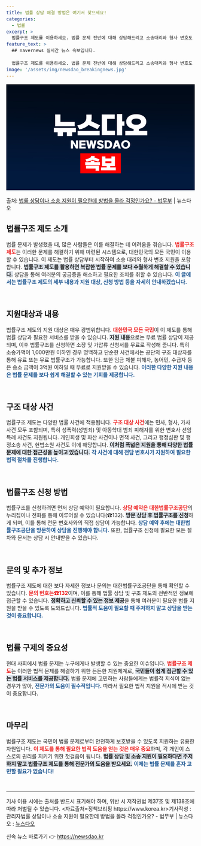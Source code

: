 ```yaml
---
title: 법률 상담 해결 방법은 여기서 찾으세요!
categories:
  - 법률
excerpt: >
  법률구조 제도를 이용하세요. 법률 문제 전반에 대해 상담해드리고 소송대리와 형사 변호도 지원합니다.  ▲ 지…
feature_text: >
  ## navernews 실시간 뉴스 속보입니다.

  법률구조 제도를 이용하세요. 법률 문제 전반에 대해 상담해드리고 소송대리와 형사 변호도 지원합니다.  ▲ 지…
image: '/assets/img/newsdao_breakingnews.jpg'
---
```


![뉴스다오 속보](/assets/img/newsdao_breakingnews.jpg)

<p>출처: <a href="https://newsdao.kr/1936" rel="dofollow">법률 상담이나 소송 지원이 필요한데 방법을 몰라 걱정인가요? - 법무부</a> | 뉴스다오</p>

<h2 data-ke-size="size26">법률구조 제도 소개</h2>

<p data-ke-size="size16">법률 문제가 발생했을 때, 많은 사람들은 이를 해결하는 데 어려움을 겪습니다. <b><span style="color: #ee2323;">법률구조 제도</span></b>는 이러한 문제를 해결하기 위해 마련된 시스템으로, 대한민국의 모든 국민이 이용할 수 있습니다. 이 제도는 법률 상담부터 시작하여 소송 대리와 형사 변호 지원을 포함합니다. <b><span style="background-color: #21538527;">법률구조 제도를 활용하면 복잡한 법률 문제를 보다 수월하게 해결할 수 있습니다.</span></b>  상담을 통해 여러분의 궁금증을 해소하고 필요한 조치를 취할 수 있습니다. <b><span style="color: #1a5490;">이 글에서는 법률구조 제도의 세부 내용과 지원 대상, 신청 방법 등을 자세히 안내하겠습니다.</span></b></p>

<p data-ke-size="size16">&nbsp;</p>

<h2 data-ke-size="size26">지원대상과 내용</h2>

<p data-ke-size="size16">법률구조 제도의 지원 대상은 매우 광범위합니다. <b><span style="color: #ee2323;">대한민국 모든 국민</span></b>이 이 제도를 통해 법률 상담과 필요한 서비스를 받을 수 있습니다. <b><span style="background-color: #21538527;">지원 내용</span></b>으로는 무료 법률 상담이 제공되며, 이후 법률구조를 신청하면 소장 및 가압류 신청서를 무료로 작성해 줍니다. 특히 소송가액이 1,000만원 이하인 경우 명백하고 단순한 사건에서는 공단의 구조 대상자를 통해 유료 또는 무료 법률구조가 가능합니다. 또한 임금 체불 피해자, 농어민, 수급자 등은 승소 금액이 3억원 이하일 때 무료로 지원받을 수 있습니다. <b><span style="color: #1a5490;">이러한 다양한 지원 내용은 법률 문제를 보다 쉽게 해결할 수 있는 기회를 제공합니다.</span></b></p>

<p data-ke-size="size16">&nbsp;</p>

<h2 data-ke-size="size26">구조 대상 사건</h2>

<p data-ke-size="size16">법률구조 제도는 다양한 법률 사건에 적용됩니다. <b><span style="color: #ee2323;">구조 대상 사건</span></b>에는 민사, 형사, 가사 사건 모두 포함되며, 특히 성폭력(성범죄) 및 아동학대 범죄 피해자를 위한 변호사 선임 특례 사건도 지원됩니다. 개인회생 및 파산 사건이나 면책 사건, 그리고 행정심판 및 행정소송 사건, 헌법소원 사건도 이에 해당합니다. <b><span style="background-color: #21538527;">이처럼 폭넓은 지원을 통해 다양한 법률 문제에 대한 접근성을 높이고 있습니다.</span></b> <b><span style="color: #1a5490;">각 사건에 대해 전담 변호사가 지원하여 필요한 법적 절차를 진행합니다.</span></b></p>

<p data-ke-size="size16">&nbsp;</p>

<h2 data-ke-size="size26">법률구조 신청 방법</h2>

<p data-ke-size="size16">법률구조를 신청하려면 먼저 상담 예약이 필요합니다. <b><span style="color: #ee2323;">상담 예약은 대한법률구조공단</span></b>의 누리집이나 전화를 통해 이루어질 수 있습니다(☎132). <b><span style="background-color: #21538527;">방문 상담 후 법률구조를 신청</span></b>하게 되며, 이를 통해 전문 변호사와의 직접 상담이 가능합니다. <b><span style="color: #1a5490;">상담 예약 후에는 대한법률구조공단을 방문하여 상담을 진행해야 합니다.</span></b> 또한, 법률구조 신청에 필요한 모든 절차와 문서는 상담 시 안내받을 수 있습니다.</p>

<p data-ke-size="size16">&nbsp;</p>

<h2 data-ke-size="size26">문의 및 추가 정보</h2>

<p data-ke-size="size16">법률구조 제도에 대한 보다 자세한 정보나 문의는 대한법률구조공단을 통해 확인할 수 있습니다. <b><span style="color: #ee2323;">문의 번호는☎132</span></b>이며, 이를 통해 법률 상담 및 구조 제도의 전반적인 정보에 접근할 수 있습니다. <b><span style="background-color: #21538527;">정확하고 신뢰할 수 있는 정보 제공</span></b>을 통해 여러분이 필요한 법률 지원을 받을 수 있도록 도와드립니다. <b><span style="color: #1a5490;">법률적 도움이 필요할 때 주저하지 말고 상담을 받는 것이 중요합니다.</span></b></p>

<p data-ke-size="size16">&nbsp;</p>

<h2 data-ke-size="size26">법률 구제의 중요성</h2>

<p data-ke-size="size16">현대 사회에서 법률 문제는 누구에게나 발생할 수 있는 중요한 이슈입니다. <b><span style="color: #ee2323;">법률구조 제도</span></b>는 이러한 법적 문제를 해결하기 위한 든든한 지원체계로, <b><span style="background-color: #21538527;">국민들이 쉽게 접근할 수 있는 법률 서비스를 제공합니다.</span></b> 법률 문제에 고민하는 사람들에게는 법률적 지식이 없는 경우가 많아, <b><span style="color: #1a5490;">전문가의 도움이 필수적입니다.</span></b> 따라서 필요한 법적 지원을 적시에 받는 것이 중요합니다.</p>

<p data-ke-size="size16">&nbsp;</p>

<h2 data-ke-size="size26">마무리</h2>

<p data-ke-size="size16">법률구조 제도는 국민이 법률 문제로부터 안전하게 보호받을 수 있도록 지원하는 유용한 자원입니다. <b><span style="color: #ee2323;">이 제도를 통해 필요한 법적 도움을 얻는 것은 매우 중요</span></b>하며, 각 개인이 스스로의 권리를 지키기 위한 첫걸음이 됩니다. <b><span style="background-color: #21538527;">법률 상담 및 소송 지원이 필요하다면 주저하지 말고 법률구조 제도를 통해 전문가의 도움을 받으세요.</span></b> <b><span style="color: #1a5490;">이제는 법률 문제를 혼자 고민할 필요가 없습니다!</span></b></p>

<p data-ke-size="size16">&nbsp;</p>

<hr>

<p data-ke-size="size16">기사 이용 시에는 출처를 반드시 표기해야 하며, 위반 시 저작권법 제37조 및 제138조에 따라 처벌될 수 있습니다. <자료출처=정책브리핑 https://www.korea.kr>기사작성 : 관리자법률 상담이나 소송 지원이 필요한데 방법을 몰라 걱정인가요? - 법무부 | 뉴스다오  : <a href="https://newsdao.kr/1936">뉴스다오</a></p> 

신속 뉴스 바로가기 👉 <a href="https://newsdao.kr" rel="dofollow">https://newsdao.kr</a>


